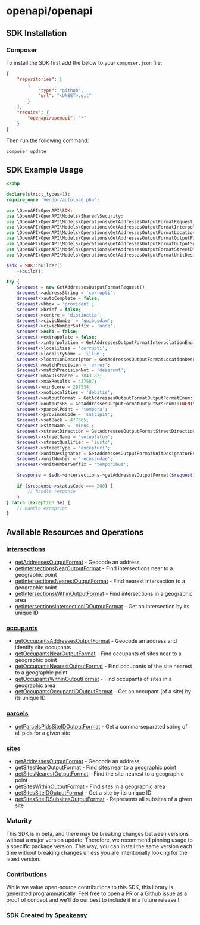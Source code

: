 # openapi/openapi

<!-- Start SDK Installation -->
## SDK Installation

### Composer

To install the SDK first add the below to your `composer.json` file:

```json
{
    "repositories": [
        {
            "type": "github",
            "url": "<UNSET>.git"
        }
    ],
    "require": {
        "openapi/openapi": "*"
    }
}
```

Then run the following command:

```bash
composer update
```
<!-- End SDK Installation -->

## SDK Example Usage
<!-- Start SDK Example Usage -->
```php
<?php

declare(strict_types=1);
require_once 'vendor/autoload.php';

use \OpenAPI\OpenAPI\SDK;
use \OpenAPI\OpenAPI\Models\Shared\Security;
use \OpenAPI\OpenAPI\Models\Operations\GetAddressesOutputFormatRequest;
use \OpenAPI\OpenAPI\Models\Operations\GetAddressesOutputFormatInterpolationEnum;
use \OpenAPI\OpenAPI\Models\Operations\GetAddressesOutputFormatLocationDescriptorEnum;
use \OpenAPI\OpenAPI\Models\Operations\GetAddressesOutputFormatOutputFormatEnum;
use \OpenAPI\OpenAPI\Models\Operations\GetAddressesOutputFormatOutputSrsEnum;
use \OpenAPI\OpenAPI\Models\Operations\GetAddressesOutputFormatStreetDirectionEnum;
use \OpenAPI\OpenAPI\Models\Operations\GetAddressesOutputFormatUnitDesignatorEnum;

$sdk = SDK::builder()
    ->build();

try {
    $request = new GetAddressesOutputFormatRequest();
    $request->addressString = 'corrupti';
    $request->autoComplete = false;
    $request->bbox = 'provident';
    $request->brief = false;
    $request->centre = 'distinctio';
    $request->civicNumber = 'quibusdam';
    $request->civicNumberSuffix = 'unde';
    $request->echo = false;
    $request->extrapolate = false;
    $request->interpolation = GetAddressesOutputFormatInterpolationEnum::NONE;
    $request->localities = 'corrupti';
    $request->localityName = 'illum';
    $request->locationDescriptor = GetAddressesOutputFormatLocationDescriptorEnum::FRONT_DOOR_POINT;
    $request->matchPrecision = 'error';
    $request->matchPrecisionNot = 'deserunt';
    $request->maxDistance = 3843.82;
    $request->maxResults = 437587;
    $request->minScore = 297534;
    $request->notLocalities = 'debitis';
    $request->outputFormat = GetAddressesOutputFormatOutputFormatEnum::JSON;
    $request->outputSRS = GetAddressesOutputFormatOutputSrsEnum::TWENTY_SIX_THOUSAND_NINE_HUNDRED_AND_ELEVEN;
    $request->parcelPoint = 'tempora';
    $request->provinceCode = 'suscipit';
    $request->setBack = 477665;
    $request->siteName = 'minus';
    $request->streetDirection = GetAddressesOutputFormatStreetDirectionEnum::SE;
    $request->streetName = 'voluptatum';
    $request->streetQualifier = 'iusto';
    $request->streetType = 'excepturi';
    $request->unitDesignator = GetAddressesOutputFormatUnitDesignatorEnum::PAD;
    $request->unitNumber = 'recusandae';
    $request->unitNumberSuffix = 'temporibus';

    $response = $sdk->intersections->getAddressesOutputFormat($request);

    if ($response->statusCode === 200) {
        // handle response
    }
} catch (Exception $e) {
    // handle exception
}
```
<!-- End SDK Example Usage -->

<!-- Start SDK Available Operations -->
## Available Resources and Operations


### [intersections](docs/intersections/README.md)

* [getAddressesOutputFormat](docs/intersections/README.md#getaddressesoutputformat) - Geocode an address
* [getIntersectionsNearOutputFormat](docs/intersections/README.md#getintersectionsnearoutputformat) - Find intersections near to a geographic point
* [getIntersectionsNearestOutputFormat](docs/intersections/README.md#getintersectionsnearestoutputformat) - Find nearest intersection to a geographic point
* [getIntersectionsWithinOutputFormat](docs/intersections/README.md#getintersectionswithinoutputformat) - Find intersections in a geographic area
* [getIntersectionsIntersectionIDOutputFormat](docs/intersections/README.md#getintersectionsintersectionidoutputformat) - Get an intersection by its unique ID

### [occupants](docs/occupants/README.md)

* [getOccupantsAddressesOutputFormat](docs/occupants/README.md#getoccupantsaddressesoutputformat) - Geocode an address and identify site occupants
* [getOccupantsNearOutputFormat](docs/occupants/README.md#getoccupantsnearoutputformat) - Find occupants of sites near to a geographic point
* [getOccupantsNearestOutputFormat](docs/occupants/README.md#getoccupantsnearestoutputformat) - Find occupants of the site nearest to a geographic point
* [getOccupantsWithinOutputFormat](docs/occupants/README.md#getoccupantswithinoutputformat) - Find occupants of sites in a geographic area
* [getOccupantsOccupantIDOutputFormat](docs/occupants/README.md#getoccupantsoccupantidoutputformat) - Get an occupant (of a site) by its unique ID

### [parcels](docs/parcels/README.md)

* [getParcelsPidsSiteIDOutputFormat](docs/parcels/README.md#getparcelspidssiteidoutputformat) - Get a comma-separated string of all pids for a given site

### [sites](docs/sites/README.md)

* [getAddressesOutputFormat](docs/sites/README.md#getaddressesoutputformat) - Geocode an address
* [getSitesNearOutputFormat](docs/sites/README.md#getsitesnearoutputformat) - Find sites near to a geographic point
* [getSitesNearestOutputFormat](docs/sites/README.md#getsitesnearestoutputformat) - Find the site nearest to a geographic point
* [getSitesWithinOutputFormat](docs/sites/README.md#getsiteswithinoutputformat) - Find sites in a geographic area
* [getSitesSiteIDOutputFormat](docs/sites/README.md#getsitessiteidoutputformat) - Get a site by its unique ID
* [getSitesSiteIDSubsitesOutputFormat](docs/sites/README.md#getsitessiteidsubsitesoutputformat) - Represents all subsites of a given site
<!-- End SDK Available Operations -->

### Maturity

This SDK is in beta, and there may be breaking changes between versions without a major version update. Therefore, we recommend pinning usage
to a specific package version. This way, you can install the same version each time without breaking changes unless you are intentionally
looking for the latest version.

### Contributions

While we value open-source contributions to this SDK, this library is generated programmatically.
Feel free to open a PR or a Github issue as a proof of concept and we'll do our best to include it in a future release !

### SDK Created by [Speakeasy](https://docs.speakeasyapi.dev/docs/using-speakeasy/client-sdks)
